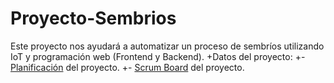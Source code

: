 # Proyecto-Sembrios
Este proyecto nos ayudará a automatizar un proceso de sembríos utilizando IoT y programación web (Frontend y Backend).
+Datos del proyecto:
+- [Planificación](https://docs.google.com/spreadsheets/d/1-cddvoDSyw2I8XNYn8ZqQmWVjBg3Su0xzEq4x_GCdgo/edit?usp=sharing) del proyecto.
+- [Scrum Board]() del proyecto.
